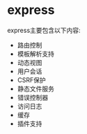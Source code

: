 # express

express主要包含以下内容:

- 路由控制
- 模板解析支持
- 动态视图
- 用户会话
- CSRF保护
- 静态文件服务
- 错误控制器
- 访问日志
- 缓存
- 插件支持